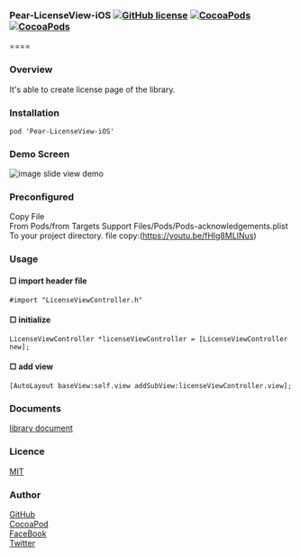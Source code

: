 ### Pear-LicenseView-iOS [![GitHub license](https://img.shields.io/badge/LICENSE-MIT%20LICENSE-blue.svg)](https://github.com/HirokiUmatani/Pear-LicenseView-iOS/LICENSE) [![CocoaPods](https://img.shields.io/badge/platform-ios-lightgrey.svg)](https://cocoapods.org/pods/Pear-LicenseView-iOS) [![CocoaPods](https://img.shields.io/cocoapods/v/Pear-LicenseView-iOS.svg)](https://cocoapods.org/pods/Pear-LicenseView-iOS)  

====
### Overview
It's able to create license page of the library.

### Installation
```
pod 'Pear-LicenseView-iOS'
```
### Demo Screen
![image slide view demo](http://pear.chat/image/license.gif)

### Preconfigured
Copy File   
From Pods/from Targets Support Files/Pods/Pods-acknowledgements.plist 
To your project directory.
file copy:(https://youtu.be/fHlg8MLINus)


### Usage

#### □ import header file
```
#import "LicenseViewController.h"
```

#### □ initialize
```
LicenseViewController *licenseViewController = [LicenseViewController new];
```

#### □ add view
```
[AutoLayout baseView:self.view addSubView:licenseViewController.view];
```

### Documents
[library document](http://cocoadocs.org/docsets/Pear-LicenseView-iOS)

### Licence
[MIT](https://github.com/HirokiUmatani/Pear-LicenseView-iOS/blob/master/LICENSE)

### Author
[GitHub](https://github.com/HirokiUmatani)  
[CocoaPod](https://cocoapods.org/owners/4170)  
[FaceBook](https://www.facebook.com/hiroki.umatani)  
[Twitter](https://twitter.com/pearchatHU)  
